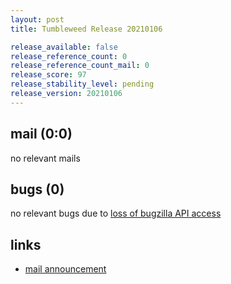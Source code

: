 ```yaml
---
layout: post
title: Tumbleweed Release 20210106

release_available: false
release_reference_count: 0
release_reference_count_mail: 0
release_score: 97
release_stability_level: pending
release_version: 20210106
---
```


## mail (0:0)

no relevant mails

## bugs (0)

<!--more-->

no relevant bugs due to [loss of bugzilla API access](https://bugzilla.opensuse.org/show_bug.cgi?id=1157722)



## links

- [mail announcement](https://github.com/boombatower/tumbleweed-review/issues/10)
